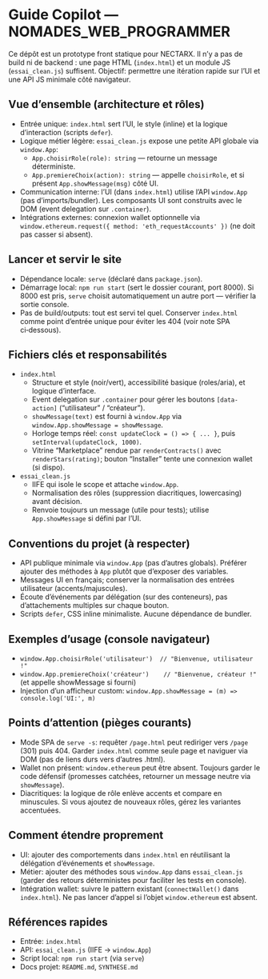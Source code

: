 # Guide Copilot — NOMADES_WEB_PROGRAMMER

Ce dépôt est un prototype front statique pour NECTARX. Il n’y a pas de build ni de backend : une page HTML (`index.html`) et un module JS (`essai_clean.js`) suffisent. Objectif: permettre une itération rapide sur l’UI et une API JS minimale côté navigateur.

## Vue d’ensemble (architecture et rôles)
- Entrée unique: `index.html` sert l’UI, le style (inline) et la logique d’interaction (scripts `defer`).
- Logique métier légère: `essai_clean.js` expose une petite API globale via `window.App`:
  - `App.choisirRole(role): string` — retourne un message déterministe.
  - `App.premiereChoix(action): string` — appelle `choisirRole`, et si présent `App.showMessage(msg)` côté UI.
- Communication interne: l’UI (dans `index.html`) utilise l’API `window.App` (pas d’imports/bundler). Les composants UI sont construits avec le DOM (event delegation sur `.container`).
- Intégrations externes: connexion wallet optionnelle via `window.ethereum.request({ method: 'eth_requestAccounts' })` (ne doit pas casser si absent).

## Lancer et servir le site
- Dépendance locale: `serve` (déclaré dans `package.json`).
- Démarrage local: `npm run start` (sert le dossier courant, port 8000). Si 8000 est pris, `serve` choisit automatiquement un autre port — vérifier la sortie console.
- Pas de build/outputs: tout est servi tel quel. Conserver `index.html` comme point d’entrée unique pour éviter les 404 (voir note SPA ci‑dessous).

## Fichiers clés et responsabilités
- `index.html`
  - Structure et style (noir/vert), accessibilité basique (roles/aria), et logique d’interface.
  - Event delegation sur `.container` pour gérer les boutons `[data-action]` (“utilisateur” / “créateur”).
  - `showMessage(text)` est fourni à `window.App` via `window.App.showMessage = showMessage`.
  - Horloge temps réel: `const updateClock = () => { ... }`, puis `setInterval(updateClock, 1000)`.
  - Vitrine “Marketplace” rendue par `renderContracts()` avec `renderStars(rating)`; bouton “Installer” tente une connexion wallet (si dispo).
- `essai_clean.js`
  - IIFE qui isole le scope et attache `window.App`.
  - Normalisation des rôles (suppression diacritiques, lowercasing) avant décision.
  - Renvoie toujours un message (utile pour tests); utilise `App.showMessage` si défini par l’UI.

## Conventions du projet (à respecter)
- API publique minimale via `window.App` (pas d’autres globals). Préférer ajouter des méthodes à `App` plutôt que d’exposer des variables.
- Messages UI en français; conserver la normalisation des entrées utilisateur (accents/majuscules).
- Écoute d’événements par délégation (sur des conteneurs), pas d’attachements multiples sur chaque bouton.
- Scripts `defer`, CSS inline minimaliste. Aucune dépendance de bundler.

## Exemples d’usage (console navigateur)
- `window.App.choisirRole('utilisateur')  // "Bienvenue, utilisateur !"`
- `window.App.premiereChoix('créateur')    // "Bienvenue, créateur !"` (et appelle showMessage si fourni)
- Injection d’un afficheur custom: `window.App.showMessage = (m) => console.log('UI:', m)`

## Points d’attention (pièges courants)
- Mode SPA de `serve -s`: requêter `/page.html` peut rediriger vers `/page` (301) puis 404. Garder `index.html` comme seule page et naviguer via DOM (pas de liens durs vers d’autres .html).
- Wallet non présent: `window.ethereum` peut être absent. Toujours garder le code défensif (promesses catchées, retourner un message neutre via `showMessage`).
- Diacritiques: la logique de rôle enlève accents et compare en minuscules. Si vous ajoutez de nouveaux rôles, gérez les variantes accentuées.

## Comment étendre proprement
- UI: ajouter des comportements dans `index.html` en réutilisant la délégation d’événements et `showMessage`.
- Métier: ajouter des méthodes sous `window.App` dans `essai_clean.js` (garder des retours déterministes pour faciliter les tests en console).
- Intégration wallet: suivre le pattern existant (`connectWallet()` dans `index.html`). Ne pas lancer d’appel si l’objet `window.ethereum` est absent.

## Références rapides
- Entrée: `index.html`
- API: `essai_clean.js` (IIFE → `window.App`)
- Script local: `npm run start` (via `serve`)
- Docs projet: `README.md`, `SYNTHESE.md`